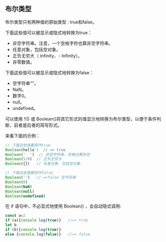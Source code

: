 ##  布尔类型

布尔类型只有两种值的原始类型 : true和false。

下面这些值可以被显示或隐式地转换为true：
-  非空字符串。注意，一个空格字符也算非空字符串。
-  任意对象，包括空对象。
-  正负无穷大（ Infinity、- Infinity）。
- 非零数值。

下面这些值可以被显示或隐式地转换为false：
- 空字符串""。
- NaN。
- 数字0。
- null。
- undefined。

可以使用 !!() 或 Boolean()将其它形式的值显示地转换为布尔类型，以便于条件判断，前者是后者的简写形式。

来看下面的示例：

```js
// 下面这些值都视作true
Boolean(hello')  // => true
Boolean('  ')  // 非空字符串，空格也算非空
Boolean(5/0)  // 正负无穷大
Boolean({})   // 任意对象，包括空对象

// 下面这些值都视作false
Boolean('')   // =>false 空字符串
Boolean(0)   
Boolean(NaN)
Boolean(null)
Boolean(undefined)
```

在 if 语句中，不必显式地使用 Boolean() ，会自动隐式调用:

```js
const a=2
if (a){console.log(true)}   //=> true
let b
if (b){console.log(true)}
else {console.log(false)}   //=> false
```
